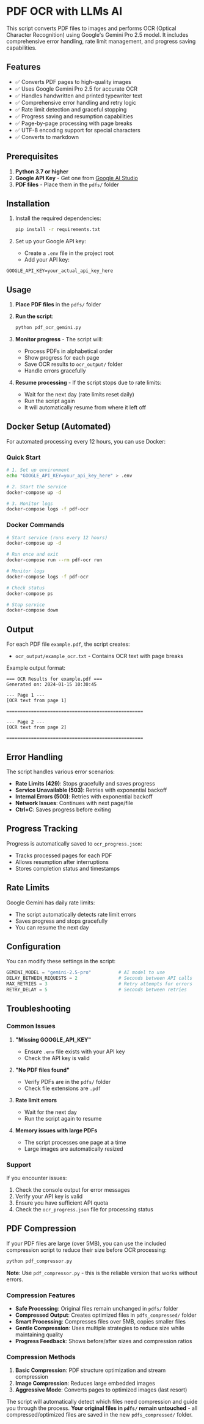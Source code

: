 # PDF OCR with LLMs AI

This script converts PDF files to images and performs OCR (Optical Character Recognition) using Google's Gemini Pro 2.5 model. It includes comprehensive error handling, rate limit management, and progress saving capabilities.

## Features

- ✅ Converts PDF pages to high-quality images
- ✅ Uses Google Gemini Pro 2.5 for accurate OCR
- ✅ Handles handwritten and printed typewriter text
- ✅ Comprehensive error handling and retry logic
- ✅ Rate limit detection and graceful stopping
- ✅ Progress saving and resumption capabilities
- ✅ Page-by-page processing with page breaks
- ✅ UTF-8 encoding support for special characters
- ✅ Converts to markdown

## Prerequisites

1. **Python 3.7 or higher**
2. **Google API Key** - Get one from [Google AI Studio](https://makersuite.google.com/app/apikey)
3. **PDF files** - Place them in the `pdfs/` folder

## Installation

1. Install the required dependencies:

    ```bash
    pip install -r requirements.txt
    ```

2. Set up your Google API key:

   - Create a `.env` file in the project root
   - Add your API key:

```text
GOOGLE_API_KEY=your_actual_api_key_here
```

## Usage

1. **Place PDF files** in the `pdfs/` folder
2. **Run the script**:

    ```bash
    python pdf_ocr_gemini.py
    ```

3. **Monitor progress** - The script will:

   - Process PDFs in alphabetical order
   - Show progress for each page
   - Save OCR results to `ocr_output/` folder
   - Handle errors gracefully

4. **Resume processing** - If the script stops due to rate limits:

     - Wait for the next day (rate limits reset daily)
     - Run the script again
     - It will automatically resume from where it left off

## Docker Setup (Automated)

For automated processing every 12 hours, you can use Docker:

### Quick Start

```bash
# 1. Set up environment
echo "GOOGLE_API_KEY=your_api_key_here" > .env

# 2. Start the service
docker-compose up -d

# 3. Monitor logs
docker-compose logs -f pdf-ocr
```

### Docker Commands

```bash
# Start service (runs every 12 hours)
docker-compose up -d

# Run once and exit
docker-compose run --rm pdf-ocr run

# Monitor logs
docker-compose logs -f pdf-ocr

# Check status
docker-compose ps

# Stop service
docker-compose down
```

## Output

For each PDF file `example.pdf`, the script creates:

- `ocr_output/example_ocr.txt` - Contains OCR text with page breaks

Example output format:

```text
=== OCR Results for example.pdf ===
Generated on: 2024-01-15 10:30:45

--- Page 1 ---
[OCR text from page 1]

==================================================

--- Page 2 ---
[OCR text from page 2]

==================================================
```

## Error Handling

The script handles various error scenarios:

- **Rate Limits (429)**: Stops gracefully and saves progress
- **Service Unavailable (503)**: Retries with exponential backoff
- **Internal Errors (500)**: Retries with exponential backoff
- **Network Issues**: Continues with next page/file
- **Ctrl+C**: Saves progress before exiting

## Progress Tracking

Progress is automatically saved to `ocr_progress.json`:

- Tracks processed pages for each PDF
- Allows resumption after interruptions
- Stores completion status and timestamps

## Rate Limits

Google Gemini has daily rate limits:

- The script automatically detects rate limit errors
- Saves progress and stops gracefully
- You can resume the next day

## Configuration

You can modify these settings in the script:

```python
GEMINI_MODEL = "gemini-2.5-pro"          # AI model to use
DELAY_BETWEEN_REQUESTS = 2               # Seconds between API calls
MAX_RETRIES = 3                          # Retry attempts for errors
RETRY_DELAY = 5                          # Seconds between retries
```

## Troubleshooting

### Common Issues

1. **"Missing GOOGLE_API_KEY"**
   - Ensure `.env` file exists with your API key
   - Check the API key is valid

2. **"No PDF files found"**
   - Verify PDFs are in the `pdfs/` folder
   - Check file extensions are `.pdf`

3. **Rate limit errors**
   - Wait for the next day
   - Run the script again to resume

4. **Memory issues with large PDFs**
   - The script processes one page at a time
   - Large images are automatically resized

### Support

If you encounter issues:

1. Check the console output for error messages
2. Verify your API key is valid
3. Ensure you have sufficient API quota
4. Check the `ocr_progress.json` file for processing status

## PDF Compression

If your PDF files are large (over 5MB), you can use the included compression script to reduce their size before OCR processing:

```bash
python pdf_compressor.py
```

**Note**: Use `pdf_compressor.py` - this is the reliable version that works without errors.

### Compression Features

- **Safe Processing**: Original files remain unchanged in `pdfs/` folder
- **Compressed Output**: Creates optimized files in `pdfs_compressed/` folder
- **Smart Processing**: Compresses files over 5MB, copies smaller files
- **Gentle Compression**: Uses multiple strategies to reduce size while maintaining quality
- **Progress Feedback**: Shows before/after sizes and compression ratios

### Compression Methods

1. **Basic Compression**: PDF structure optimization and stream compression
2. **Image Compression**: Reduces large embedded images
3. **Aggressive Mode**: Converts pages to optimized images (last resort)

The script will automatically detect which files need compression and guide you through the process. **Your original files in `pdfs/` remain untouched** - all compressed/optimized files are saved in the new `pdfs_compressed/` folder.
